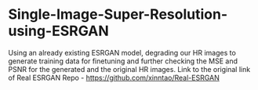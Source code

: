 # Single-Image-Super-Resolution-using-ESRGAN
Using an already existing ESRGAN model, degrading our HR images to generate training data for finetuning and further checking the MSE and PSNR for the generated and the original HR images. Link to the original link of Real ESRGAN Repo - https://github.com/xinntao/Real-ESRGAN
